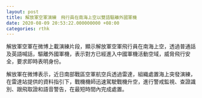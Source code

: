 ```yaml
---
layout: post
title: 解放軍空軍演練　飛行員在南海上空以雙語驅離外國軍機
date: 2020-08-09 20:53:22.000000000 +08:00
categories: rthk
---
```


解放軍空軍在微博上載演練片段，顯示解放軍空軍飛行員在南海上空，透過普通話及英語喊話，驅離外國軍機，表示對方已經進入中國軍機活動空域，威脅飛行安全，要求即時表明身份。

解放軍在微博表示，近日南部戰區空軍航空兵透過雷達，組織處置海上突發演練，在雷達站提供的資料指引下，戰機機師迅速駕駛戰機升空，進行警戒監視、查證識別、跟飛取證和語音警告，在最短時間內完成處置。

